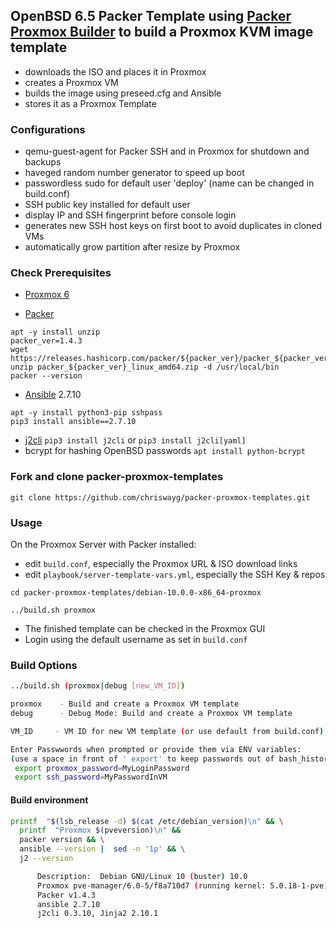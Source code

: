 ## OpenBSD 6.5 Packer Template using [Packer Proxmox Builder](https://www.packer.io/docs/builders/proxmox.html) to build a Proxmox KVM image template

- downloads the ISO and places it in Proxmox
- creates a Proxmox VM
- builds the image using preseed.cfg and Ansible
- stores it as a Proxmox Template

### Configurations
- qemu-guest-agent for Packer SSH and in Proxmox for shutdown and backups
- haveged random number generator to speed up boot
- passwordless sudo for default user 'deploy' (name can be changed in build.conf)
- SSH public key installed for default user
- display IP and SSH fingerprint before console login
- generates new SSH host keys on first boot to avoid duplicates in cloned VMs
- automatically grow partition after resize by Proxmox

### Check Prerequisites
- [Proxmox 6](https://www.proxmox.com/en/downloads)

- [Packer](https://www.packer.io/downloads.html)

```
apt -y install unzip
packer_ver=1.4.3
wget https://releases.hashicorp.com/packer/${packer_ver}/packer_${packer_ver}_linux_amd64.zip
unzip packer_${packer_ver}_linux_amd64.zip -d /usr/local/bin
packer --version
```

- [Ansible](https://docs.ansible.com/ansible/latest/installation_guide/intro_installation.html) 2.7.10

```
apt -y install python3-pip sshpass
pip3 install ansible==2.7.10
```

- [j2cli](https://github.com/kolypto/j2cli) `pip3 install j2cli` or `pip3 install j2cli[yaml]`
- bcrypt for hashing OpenBSD passwords `apt install python-bcrypt`

### Fork and clone packer-proxmox-templates

`git clone https://github.com/chriswayg/packer-proxmox-templates.git`

### Usage

On the Proxmox Server with Packer installed:

- edit `build.conf`, especially the Proxmox URL & ISO download links
- edit `playbook/server-template-vars.yml`, especially the SSH Key & repos

```
cd packer-proxmox-templates/debian-10.0.0-x86_64-proxmox

../build.sh proxmox
```

- The finished template can be checked in the Proxmox GUI
- Login using the default username as set in `build.conf`

### Build Options

```sh
../build.sh (proxmox|debug [new_VM_ID])

proxmox    - Build and create a Proxmox VM template
debug      - Debug Mode: Build and create a Proxmox VM template

VM_ID     - VM ID for new VM template (or use default from build.conf)

Enter Passwwords when prompted or provide them via ENV variables:
(use a space in front of ' export' to keep passwords out of bash_history)
 export proxmox_password=MyLoginPassword
 export ssh_password=MyPasswordInVM
```

#### Build environment

```sh
printf  "$(lsb_release -d) $(cat /etc/debian_version)\n" && \
  printf  "Proxmox $(pveversion)\n" &&
  packer version && \
  ansible --version |  sed -n '1p' && \
  j2 --version

      Description:	Debian GNU/Linux 10 (buster) 10.0
      Proxmox pve-manager/6.0-5/f8a710d7 (running kernel: 5.0.18-1-pve)
      Packer v1.4.3
      ansible 2.7.10
      j2cli 0.3.10, Jinja2 2.10.1

```
